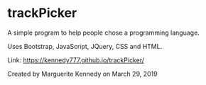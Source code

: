 # trackPicker
A simple program to help people chose a programming language. 

Uses Bootstrap, JavaScript, JQuery, CSS and HTML. 

Link:  https://kennedy777.github.io/trackPicker/

Created by Marguerite Kennedy on March 29, 2019
